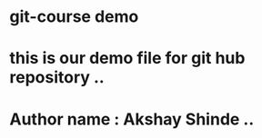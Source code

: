 # git-course demo
# this is our demo file for git hub repository ..
# Author name : Akshay Shinde ..
